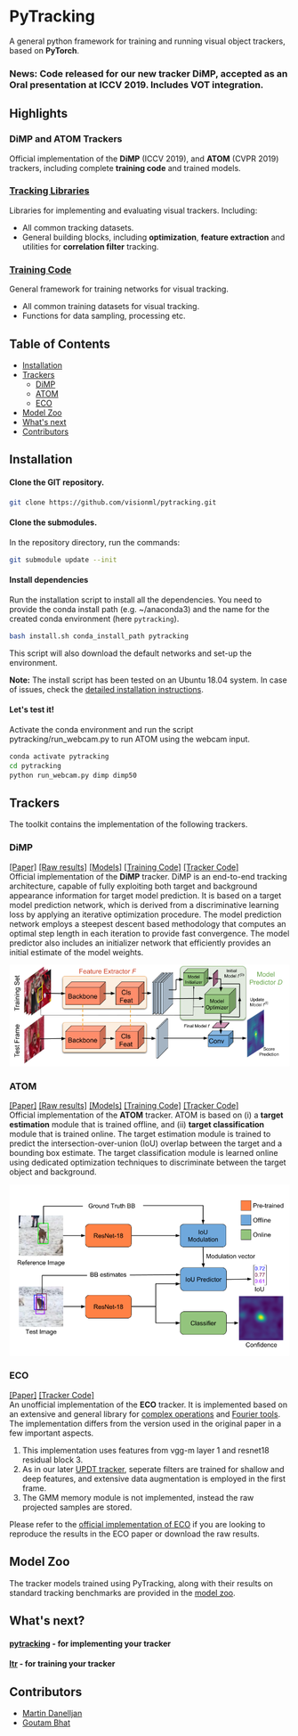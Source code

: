 # PyTracking
A general python framework for training and running visual object trackers, based on **PyTorch**.

### **News:** Code released for our new tracker **DiMP**, accepted as an Oral presentation at ICCV 2019. Includes VOT integration.
 
## Highlights

### DiMP and ATOM Trackers

Official implementation of the **DiMP** (ICCV 2019), and 
**ATOM** (CVPR 2019) trackers, including complete **training code** and trained models.

### [Tracking Libraries](pytracking)

Libraries for implementing and evaluating visual trackers. Including:

* All common tracking datasets.  
* General building blocks, including **optimization**, **feature extraction** and utilities for **correlation filter** tracking.  

### [Training Code](ltr)
 
General framework for training networks for visual tracking.

* All common training datasets for visual tracking.
* Functions for data sampling, processing etc.

## Table of Contents

* [Installation](#installation)
* [Trackers](#trackers)
   * [DiMP](#DiMP)
   * [ATOM](#ATOM)
   * [ECO](#ECO)
* [Model Zoo](#model-zoo)
* [What's next](#What's-next)
* [Contributors](#contributors)

## Installation

#### Clone the GIT repository.  
```bash
git clone https://github.com/visionml/pytracking.git
```
   
#### Clone the submodules.  
In the repository directory, run the commands:  
```bash
git submodule update --init  
```  
#### Install dependencies
Run the installation script to install all the dependencies. You need to provide the conda install path (e.g. ~/anaconda3) and the name for the created conda environment (here ```pytracking```).  
```bash
bash install.sh conda_install_path pytracking
```  
This script will also download the default networks and set-up the environment.  

**Note:** The install script has been tested on an Ubuntu 18.04 system. In case of issues, check the [detailed installation instructions](INSTALL.md). 


#### Let's test it!
Activate the conda environment and run the script pytracking/run_webcam.py to run ATOM using the webcam input.  
```bash
conda activate pytracking
cd pytracking
python run_webcam.py dimp dimp50    
```  

## Trackers
The toolkit contains the implementation of the following trackers.  

### DiMP
[[Paper]](https://arxiv.org/pdf/1904.07220v1.pdf) [[Raw results]](https://drive.google.com/drive/folders/15mpUAJmzxemnOC6gmvMTCDJ-0v6hxJ7y)
 [[Models]](https://drive.google.com/open?id=1YEJySjhFokyQ6zgQg6vFAnzEFi1Onq7G) [[Training Code]](./ltr/README.md#DiMP) [[Tracker Code]](./pytracking/README.md#DiMP)  
Official implementation of the **DiMP** tracker. DiMP is an end-to-end tracking architecture, capable
of fully exploiting both target and background appearance
information for target model prediction. It is based on a target model prediction network, which is derived from a discriminative
learning loss by applying an iterative optimization procedure. The model prediction network employs a steepest descent 
based methodology that computes an optimal step length in each iteration to provide fast convergence. The model predictor also
includes an initializer network that efficiently provides an initial estimate of the model weights.  

![DiMP overview figure](pytracking/.figs/dimp_overview.png)
 
### ATOM
[[Paper]](https://arxiv.org/pdf/1811.07628.pdf) [[Raw results]](https://drive.google.com/drive/folders/1MdJtsgr34iJesAgL7Y_VelP8RvQm_IG_)
 [[Models]](https://drive.google.com/open?id=1EsNSQr25qfXHYLqjZaVZElbGdUg-nyzd) [[Training Code]](./ltr/README.md#ATOM) [[Tracker Code]](./pytracking/README.md#ATOM)  
Official implementation of the **ATOM** tracker. ATOM is based on 
(i) a **target estimation** module that is trained offline, and (ii) **target classification** module that is 
trained online. The target estimation module is trained to predict the intersection-over-union (IoU) overlap 
between the target and a bounding box estimate. The target classification module is learned online using dedicated 
optimization techniques to discriminate between the target object and background.
 
![ATOM overview figure](pytracking/.figs/atom_overview.png)
 
### ECO
[[Paper]](https://arxiv.org/pdf/1611.09224.pdf) [[Tracker Code]](./pytracking/README.md#ECO)  
An unofficial implementation of the **ECO** tracker. It is implemented based on an extensive and general library for [complex operations](pytracking/libs/complex.py) and [Fourier tools](pytracking/libs/fourier.py). The implementation differs from the version used in the original paper in a few important aspects. 
1. This implementation uses features from vgg-m layer 1 and resnet18 residual block 3.   
2. As in our later [UPDT tracker](https://arxiv.org/pdf/1804.06833.pdf), seperate filters are trained for shallow and deep features, and extensive data augmentation is employed in the first frame.  
3. The GMM memory module is not implemented, instead the raw projected samples are stored.  

Please refer to the [official implementation of ECO](https://github.com/martin-danelljan/ECO) if you are looking to reproduce the results in the ECO paper or download the raw results.

## Model Zoo
The tracker models trained using PyTracking, along with their results on standard tracking 
benchmarks are provided in the [model zoo](MODEL_ZOO.md). 

## What's next?

#### [pytracking](pytracking) - for implementing your tracker

#### [ltr](ltr) - for training your tracker

## Contributors

* [Martin Danelljan](https://martin-danelljan.github.io/)  
* [Goutam Bhat](https://www.vision.ee.ethz.ch/en/members/detail/407/)
